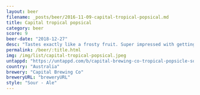 ```yaml
---
layout: beer
filename: _posts/beer/2016-11-09-capital-tropical-popsical.md
title: Capital tropical popsical
category: beer
score: 9
beer-date: "2018-12-27"
desc: "Tastes exactly like a frosty fruit. Super impressed with getting this much sweetness in a sour"
permalink: /beer/:title.html
img: /img/list/capital-tropical-popsical.jpeg
untappd: "https://untappd.com/b/capital-brewing-co-tropical-popsicle-sour/2934439"
country: "Australia"
brewery: "Capital Brewing Co"
breweryURL: "breweryURL"
style: "Sour - Ale"
---
```

